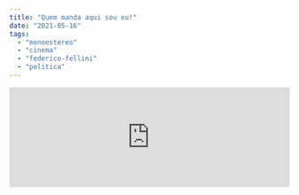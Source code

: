 ```yaml
---
title: "Quem manda aqui sou eu!"
date: "2021-05-16"
tags: 
  - "monoestereo"
  - "cinema"
  - "federico-fellini"
  - "politica"
---
```


<iframe src="https://anchor.fm/monoestereo/embed/episodes/Quem-manda-aqui-sou-eu-e110400" height="180px" width="100%" frameborder="0" scrolling="no" style="width:100%;height:180px"></iframe>
